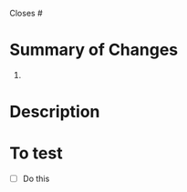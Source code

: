 <!--
Creating the PR.
- Fill the template, add/remove sections as needed.
-->

Closes #

<!-- If needed, link to design -->

# Summary of Changes

1.

# Description

# To test

-   [ ] Do this
